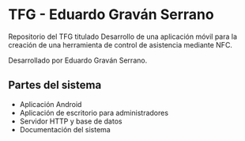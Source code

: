 # TFG - Eduardo Graván Serrano

Repositorio del TFG titulado Desarrollo de una aplicación móvil para la creación de una herramienta de control de asistencia mediante NFC.  
  
Desarrollado por Eduardo Graván Serrano.

## Partes del sistema
* Aplicación Android
* Aplicación de escritorio para administradores
* Servidor HTTP y base de datos
* Documentación del sistema